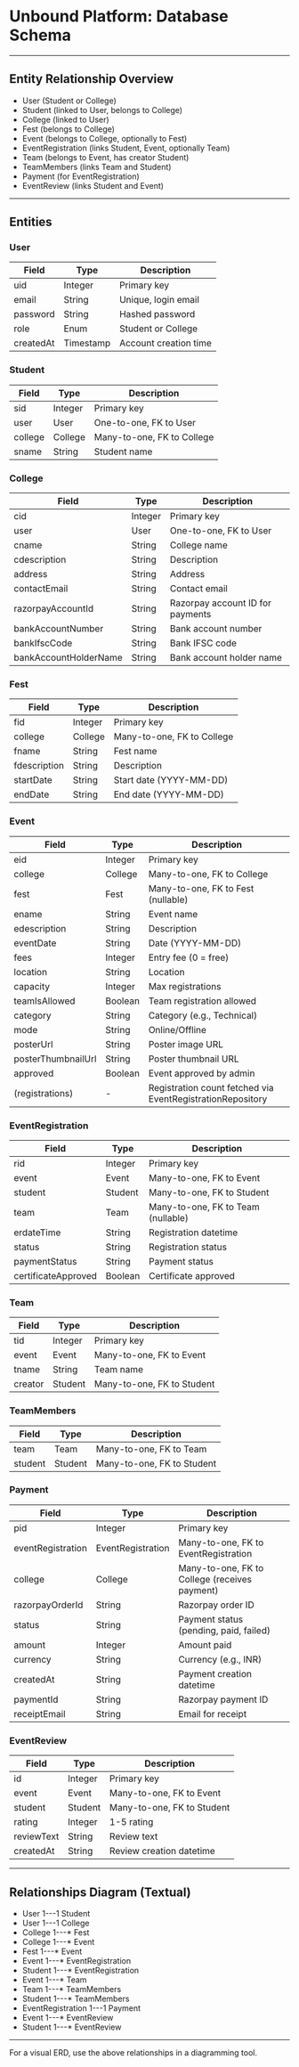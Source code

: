 # Unbound Platform: Database Schema

---

## Entity Relationship Overview

- User (Student or College)
- Student (linked to User, belongs to College)
- College (linked to User)
- Fest (belongs to College)
- Event (belongs to College, optionally to Fest)
- EventRegistration (links Student, Event, optionally Team)
- Team (belongs to Event, has creator Student)
- TeamMembers (links Team and Student)
- Payment (for EventRegistration)
- EventReview (links Student and Event)

---

## Entities

### User
| Field      | Type      | Description                |
|------------|-----------|----------------------------|
| uid        | Integer   | Primary key                |
| email      | String    | Unique, login email        |
| password   | String    | Hashed password            |
| role       | Enum      | Student or College         |
| createdAt  | Timestamp | Account creation time      |

### Student
| Field   | Type    | Description                |
|---------|---------|----------------------------|
| sid     | Integer | Primary key                |
| user    | User    | One-to-one, FK to User     |
| college | College | Many-to-one, FK to College |
| sname   | String  | Student name               |

### College
| Field                | Type    | Description                    |
|----------------------|---------|--------------------------------|
| cid                  | Integer | Primary key                    |
| user                 | User    | One-to-one, FK to User         |
| cname                | String  | College name                   |
| cdescription         | String  | Description                    |
| address              | String  | Address                        |
| contactEmail         | String  | Contact email                  |
| razorpayAccountId    | String  | Razorpay account ID for payments |
| bankAccountNumber    | String  | Bank account number            |
| bankIfscCode         | String  | Bank IFSC code                 |
| bankAccountHolderName| String  | Bank account holder name       |

### Fest
| Field        | Type    | Description                |
|--------------|---------|----------------------------|
| fid          | Integer | Primary key                |
| college      | College | Many-to-one, FK to College |
| fname        | String  | Fest name                  |
| fdescription | String  | Description                |
| startDate    | String  | Start date (YYYY-MM-DD)    |
| endDate      | String  | End date (YYYY-MM-DD)      |

### Event
| Field              | Type    | Description                        |
|--------------------|---------|------------------------------------|
| eid                | Integer | Primary key                        |
| college            | College | Many-to-one, FK to College         |
| fest               | Fest    | Many-to-one, FK to Fest (nullable) |
| ename              | String  | Event name                         |
| edescription       | String  | Description                        |
| eventDate          | String  | Date (YYYY-MM-DD)                  |
| fees               | Integer | Entry fee (0 = free)               |
| location           | String  | Location                           |
| capacity           | Integer | Max registrations                  |
| teamIsAllowed      | Boolean | Team registration allowed          |
| category           | String  | Category (e.g., Technical)         |
| mode               | String  | Online/Offline                     |
| posterUrl          | String  | Poster image URL                   |
| posterThumbnailUrl | String  | Poster thumbnail URL               |
| approved            | Boolean | Event approved by admin          |
| (registrations)   | -       | Registration count fetched via EventRegistrationRepository |

### EventRegistration
| Field              | Type    | Description                        |
|--------------------|---------|------------------------------------|
| rid                | Integer | Primary key                        |
| event              | Event   | Many-to-one, FK to Event           |
| student            | Student | Many-to-one, FK to Student         |
| team               | Team    | Many-to-one, FK to Team (nullable) |
| erdateTime         | String  | Registration datetime              |
| status             | String  | Registration status                |
| paymentStatus      | String  | Payment status                     |
| certificateApproved| Boolean | Certificate approved               |

### Team
| Field   | Type    | Description                |
|---------|---------|----------------------------|
| tid     | Integer | Primary key                |
| event   | Event   | Many-to-one, FK to Event   |
| tname   | String  | Team name                  |
| creator | Student | Many-to-one, FK to Student |

### TeamMembers
| Field   | Type    | Description                |
|---------|---------|----------------------------|
| team    | Team    | Many-to-one, FK to Team    |
| student | Student | Many-to-one, FK to Student |

### Payment
| Field              | Type              | Description                        |
|--------------------|-------------------|------------------------------------|
| pid                | Integer           | Primary key                        |
| eventRegistration  | EventRegistration | Many-to-one, FK to EventRegistration|
| college            | College           | Many-to-one, FK to College (receives payment) |
| razorpayOrderId    | String            | Razorpay order ID                  |
| status             | String            | Payment status (pending, paid, failed) |
| amount             | Integer           | Amount paid                        |
| currency           | String            | Currency (e.g., INR)               |
| createdAt          | String            | Payment creation datetime          |
| paymentId          | String            | Razorpay payment ID                |
| receiptEmail       | String            | Email for receipt                  |

### EventReview
| Field      | Type    | Description                |
|------------|---------|----------------------------|
| id         | Integer | Primary key                |
| event      | Event   | Many-to-one, FK to Event   |
| student    | Student | Many-to-one, FK to Student |
| rating     | Integer | 1-5 rating                 |
| reviewText | String  | Review text                |
| createdAt  | String  | Review creation datetime   |

---

## Relationships Diagram (Textual)

- User 1---1 Student
- User 1---1 College
- College 1---* Fest
- College 1---* Event
- Fest 1---* Event
- Event 1---* EventRegistration
- Student 1---* EventRegistration
- Event 1---* Team
- Team 1---* TeamMembers
- Student 1---* TeamMembers
- EventRegistration 1---1 Payment
- Event 1---* EventReview
- Student 1---* EventReview

---

For a visual ERD, use the above relationships in a diagramming tool. 